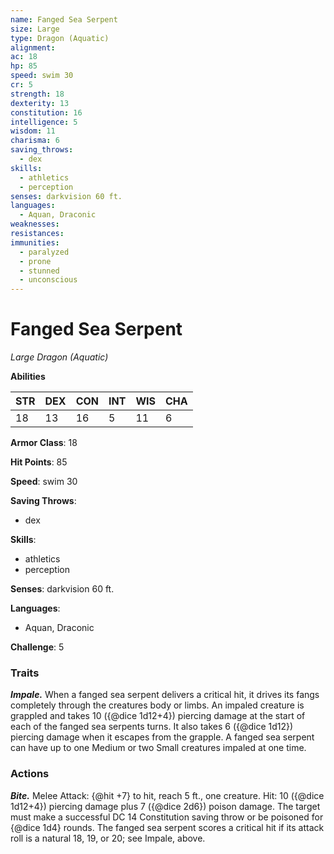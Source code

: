 ```yaml
---
name: Fanged Sea Serpent
size: Large
type: Dragon (Aquatic)
alignment: 
ac: 18
hp: 85
speed: swim 30
cr: 5
strength: 18
dexterity: 13
constitution: 16
intelligence: 5
wisdom: 11
charisma: 6
saving_throws:
  - dex
skills:
  - athletics
  - perception
senses: darkvision 60 ft.
languages:
  - Aquan, Draconic
weaknesses:
resistances:
immunities:
  - paralyzed
  - prone
  - stunned
  - unconscious
---
```


# Fanged Sea Serpent

*Large Dragon (Aquatic)*

**Abilities**

| STR | DEX | CON | INT | WIS | CHA |
| --- | --- | --- | --- | --- | --- |
| 18 | 13 | 16 | 5 | 11 | 6 |

**Armor Class**: 18

**Hit Points**: 85

**Speed**: swim 30

**Saving Throws**:
  - dex

**Skills**:
  - athletics
  - perception

**Senses**: darkvision 60 ft.

**Languages**:
  - Aquan, Draconic

**Challenge**: 5

### Traits
***Impale.*** When a fanged sea serpent delivers a critical hit, it drives its fangs completely through the creatures body or limbs. An impaled creature is grappled and takes 10 ({@dice 1d12+4}) piercing damage at the start of each of the fanged sea serpents turns. It also takes 6 ({@dice 1d12}) piercing damage when it escapes from the grapple. A fanged sea serpent can have up to one Medium or two Small creatures impaled at one time.

### Actions
***Bite.*** Melee Attack: {@hit +7} to hit, reach 5 ft., one creature. Hit: 10 ({@dice 1d12+4}) piercing damage plus 7 ({@dice 2d6}) poison damage. The target must make a successful DC 14 Constitution saving throw or be poisoned for {@dice 1d4} rounds. The fanged sea serpent scores a critical hit if its attack roll is a natural 18, 19, or 20; see Impale, above.

